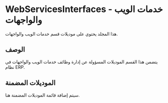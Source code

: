 # WebServicesInterfaces - خدمات الويب والواجهات

هذا المجلد يحتوي على موديلات قسم خدمات الويب والواجهات.

## الوصف

يتضمن هذا القسم الموديلات المسؤولة عن إدارة وظائف خدمات الويب والواجهات في نظام ERP.

## الموديلات المضمنة

سيتم إضافة قائمة الموديلات المضمنة هنا.
